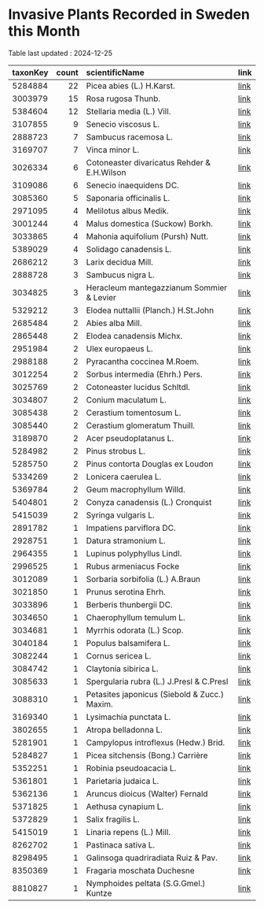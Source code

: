 
# Invasive Plants Recorded in Sweden this Month

Table last updated : 2024-12-25






|taxonKey | count|scientificName                               |link |
|:--------|-----:|:--------------------------------------------|:----|
|5284884  |    22|Picea abies (L.) H.Karst.                    |[link](https://www.gbif.org/occurrence/search?country=SE&month=12&taxon_key=5284884&year=2024)|
|3003979  |    15|Rosa rugosa Thunb.                           |[link](https://www.gbif.org/occurrence/search?country=SE&month=12&taxon_key=3003979&year=2024)|
|5384604  |    12|Stellaria media (L.) Vill.                   |[link](https://www.gbif.org/occurrence/search?country=SE&month=12&taxon_key=5384604&year=2024)|
|3107855  |     9|Senecio viscosus L.                          |[link](https://www.gbif.org/occurrence/search?country=SE&month=12&taxon_key=3107855&year=2024)|
|2888723  |     7|Sambucus racemosa L.                         |[link](https://www.gbif.org/occurrence/search?country=SE&month=12&taxon_key=2888723&year=2024)|
|3169707  |     7|Vinca minor L.                               |[link](https://www.gbif.org/occurrence/search?country=SE&month=12&taxon_key=3169707&year=2024)|
|3026334  |     6|Cotoneaster divaricatus Rehder & E.H.Wilson  |[link](https://www.gbif.org/occurrence/search?country=SE&month=12&taxon_key=3026334&year=2024)|
|3109086  |     6|Senecio inaequidens DC.                      |[link](https://www.gbif.org/occurrence/search?country=SE&month=12&taxon_key=3109086&year=2024)|
|3085360  |     5|Saponaria officinalis L.                     |[link](https://www.gbif.org/occurrence/search?country=SE&month=12&taxon_key=3085360&year=2024)|
|2971095  |     4|Melilotus albus Medik.                       |[link](https://www.gbif.org/occurrence/search?country=SE&month=12&taxon_key=2971095&year=2024)|
|3001244  |     4|Malus domestica (Suckow) Borkh.              |[link](https://www.gbif.org/occurrence/search?country=SE&month=12&taxon_key=3001244&year=2024)|
|3033865  |     4|Mahonia aquifolium (Pursh) Nutt.             |[link](https://www.gbif.org/occurrence/search?country=SE&month=12&taxon_key=3033865&year=2024)|
|5389029  |     4|Solidago canadensis L.                       |[link](https://www.gbif.org/occurrence/search?country=SE&month=12&taxon_key=5389029&year=2024)|
|2686212  |     3|Larix decidua Mill.                          |[link](https://www.gbif.org/occurrence/search?country=SE&month=12&taxon_key=2686212&year=2024)|
|2888728  |     3|Sambucus nigra L.                            |[link](https://www.gbif.org/occurrence/search?country=SE&month=12&taxon_key=2888728&year=2024)|
|3034825  |     3|Heracleum mantegazzianum Sommier & Levier    |[link](https://www.gbif.org/occurrence/search?country=SE&month=12&taxon_key=3034825&year=2024)|
|5329212  |     3|Elodea nuttallii (Planch.) H.St.John         |[link](https://www.gbif.org/occurrence/search?country=SE&month=12&taxon_key=5329212&year=2024)|
|2685484  |     2|Abies alba Mill.                             |[link](https://www.gbif.org/occurrence/search?country=SE&month=12&taxon_key=2685484&year=2024)|
|2865448  |     2|Elodea canadensis Michx.                     |[link](https://www.gbif.org/occurrence/search?country=SE&month=12&taxon_key=2865448&year=2024)|
|2951984  |     2|Ulex europaeus L.                            |[link](https://www.gbif.org/occurrence/search?country=SE&month=12&taxon_key=2951984&year=2024)|
|2988188  |     2|Pyracantha coccinea M.Roem.                  |[link](https://www.gbif.org/occurrence/search?country=SE&month=12&taxon_key=2988188&year=2024)|
|3012254  |     2|Sorbus intermedia (Ehrh.) Pers.              |[link](https://www.gbif.org/occurrence/search?country=SE&month=12&taxon_key=3012254&year=2024)|
|3025769  |     2|Cotoneaster lucidus Schltdl.                 |[link](https://www.gbif.org/occurrence/search?country=SE&month=12&taxon_key=3025769&year=2024)|
|3034807  |     2|Conium maculatum L.                          |[link](https://www.gbif.org/occurrence/search?country=SE&month=12&taxon_key=3034807&year=2024)|
|3085438  |     2|Cerastium tomentosum L.                      |[link](https://www.gbif.org/occurrence/search?country=SE&month=12&taxon_key=3085438&year=2024)|
|3085440  |     2|Cerastium glomeratum Thuill.                 |[link](https://www.gbif.org/occurrence/search?country=SE&month=12&taxon_key=3085440&year=2024)|
|3189870  |     2|Acer pseudoplatanus L.                       |[link](https://www.gbif.org/occurrence/search?country=SE&month=12&taxon_key=3189870&year=2024)|
|5284982  |     2|Pinus strobus L.                             |[link](https://www.gbif.org/occurrence/search?country=SE&month=12&taxon_key=5284982&year=2024)|
|5285750  |     2|Pinus contorta Douglas ex Loudon             |[link](https://www.gbif.org/occurrence/search?country=SE&month=12&taxon_key=5285750&year=2024)|
|5334269  |     2|Lonicera caerulea L.                         |[link](https://www.gbif.org/occurrence/search?country=SE&month=12&taxon_key=5334269&year=2024)|
|5369784  |     2|Geum macrophyllum Willd.                     |[link](https://www.gbif.org/occurrence/search?country=SE&month=12&taxon_key=5369784&year=2024)|
|5404801  |     2|Conyza canadensis (L.) Cronquist             |[link](https://www.gbif.org/occurrence/search?country=SE&month=12&taxon_key=5404801&year=2024)|
|5415039  |     2|Syringa vulgaris L.                          |[link](https://www.gbif.org/occurrence/search?country=SE&month=12&taxon_key=5415039&year=2024)|
|2891782  |     1|Impatiens parviflora DC.                     |[link](https://www.gbif.org/occurrence/search?country=SE&month=12&taxon_key=2891782&year=2024)|
|2928751  |     1|Datura stramonium L.                         |[link](https://www.gbif.org/occurrence/search?country=SE&month=12&taxon_key=2928751&year=2024)|
|2964355  |     1|Lupinus polyphyllus Lindl.                   |[link](https://www.gbif.org/occurrence/search?country=SE&month=12&taxon_key=2964355&year=2024)|
|2996525  |     1|Rubus armeniacus Focke                       |[link](https://www.gbif.org/occurrence/search?country=SE&month=12&taxon_key=2996525&year=2024)|
|3012089  |     1|Sorbaria sorbifolia (L.) A.Braun             |[link](https://www.gbif.org/occurrence/search?country=SE&month=12&taxon_key=3012089&year=2024)|
|3021850  |     1|Prunus serotina Ehrh.                        |[link](https://www.gbif.org/occurrence/search?country=SE&month=12&taxon_key=3021850&year=2024)|
|3033896  |     1|Berberis thunbergii DC.                      |[link](https://www.gbif.org/occurrence/search?country=SE&month=12&taxon_key=3033896&year=2024)|
|3034650  |     1|Chaerophyllum temulum L.                     |[link](https://www.gbif.org/occurrence/search?country=SE&month=12&taxon_key=3034650&year=2024)|
|3034681  |     1|Myrrhis odorata (L.) Scop.                   |[link](https://www.gbif.org/occurrence/search?country=SE&month=12&taxon_key=3034681&year=2024)|
|3040184  |     1|Populus balsamifera L.                       |[link](https://www.gbif.org/occurrence/search?country=SE&month=12&taxon_key=3040184&year=2024)|
|3082244  |     1|Cornus sericea L.                            |[link](https://www.gbif.org/occurrence/search?country=SE&month=12&taxon_key=3082244&year=2024)|
|3084742  |     1|Claytonia sibirica L.                        |[link](https://www.gbif.org/occurrence/search?country=SE&month=12&taxon_key=3084742&year=2024)|
|3085633  |     1|Spergularia rubra (L.) J.Presl & C.Presl     |[link](https://www.gbif.org/occurrence/search?country=SE&month=12&taxon_key=3085633&year=2024)|
|3088310  |     1|Petasites japonicus (Siebold & Zucc.) Maxim. |[link](https://www.gbif.org/occurrence/search?country=SE&month=12&taxon_key=3088310&year=2024)|
|3169340  |     1|Lysimachia punctata L.                       |[link](https://www.gbif.org/occurrence/search?country=SE&month=12&taxon_key=3169340&year=2024)|
|3802655  |     1|Atropa belladonna L.                         |[link](https://www.gbif.org/occurrence/search?country=SE&month=12&taxon_key=3802655&year=2024)|
|5281901  |     1|Campylopus introflexus (Hedw.) Brid.         |[link](https://www.gbif.org/occurrence/search?country=SE&month=12&taxon_key=5281901&year=2024)|
|5284827  |     1|Picea sitchensis (Bong.) Carrière            |[link](https://www.gbif.org/occurrence/search?country=SE&month=12&taxon_key=5284827&year=2024)|
|5352251  |     1|Robinia pseudoacacia L.                      |[link](https://www.gbif.org/occurrence/search?country=SE&month=12&taxon_key=5352251&year=2024)|
|5361801  |     1|Parietaria judaica L.                        |[link](https://www.gbif.org/occurrence/search?country=SE&month=12&taxon_key=5361801&year=2024)|
|5362136  |     1|Aruncus dioicus (Walter) Fernald             |[link](https://www.gbif.org/occurrence/search?country=SE&month=12&taxon_key=5362136&year=2024)|
|5371825  |     1|Aethusa cynapium L.                          |[link](https://www.gbif.org/occurrence/search?country=SE&month=12&taxon_key=5371825&year=2024)|
|5372829  |     1|Salix fragilis L.                            |[link](https://www.gbif.org/occurrence/search?country=SE&month=12&taxon_key=5372829&year=2024)|
|5415019  |     1|Linaria repens (L.) Mill.                    |[link](https://www.gbif.org/occurrence/search?country=SE&month=12&taxon_key=5415019&year=2024)|
|8262702  |     1|Pastinaca sativa L.                          |[link](https://www.gbif.org/occurrence/search?country=SE&month=12&taxon_key=8262702&year=2024)|
|8298495  |     1|Galinsoga quadriradiata Ruiz & Pav.          |[link](https://www.gbif.org/occurrence/search?country=SE&month=12&taxon_key=8298495&year=2024)|
|8350369  |     1|Fragaria moschata Duchesne                   |[link](https://www.gbif.org/occurrence/search?country=SE&month=12&taxon_key=8350369&year=2024)|
|8810827  |     1|Nymphoides peltata (S.G.Gmel.) Kuntze        |[link](https://www.gbif.org/occurrence/search?country=SE&month=12&taxon_key=8810827&year=2024)|


